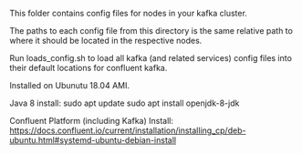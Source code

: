 This folder contains config files for nodes in your kafka cluster.

The paths to each config file from this directory is the same relative path to where it should be located in the respective nodes.

Run loads_config.sh to load all kafka (and related services) config files into their default locations for confluent kafka.


Installed on Ubunutu 18.04 AMI.

Java 8 install: 
sudo apt update
sudo apt install openjdk-8-jdk

Confluent Platform (including Kafka) Install:
https://docs.confluent.io/current/installation/installing_cp/deb-ubuntu.html#systemd-ubuntu-debian-install



